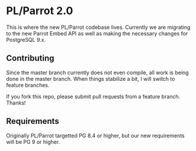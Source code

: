 # PL/Parrot 2.0

This is where the new PL/Parrot codebase lives. Currently we are migrating to the new Parrot Embed API
as well as making the necessary changes for PostgreSQL 9.x.

## Contributing

Since the master branch currently does not even compile, all work is being done in the master branch. When things stabilize a bit, I will switch to feature branches.

If you fork this repo, please submit pull requests from a feature branch. Thanks!

## Requirements

Originally PL/Parrot targetted PG 8.4 or higher, but our new requirements will be PG 9 or higher.
